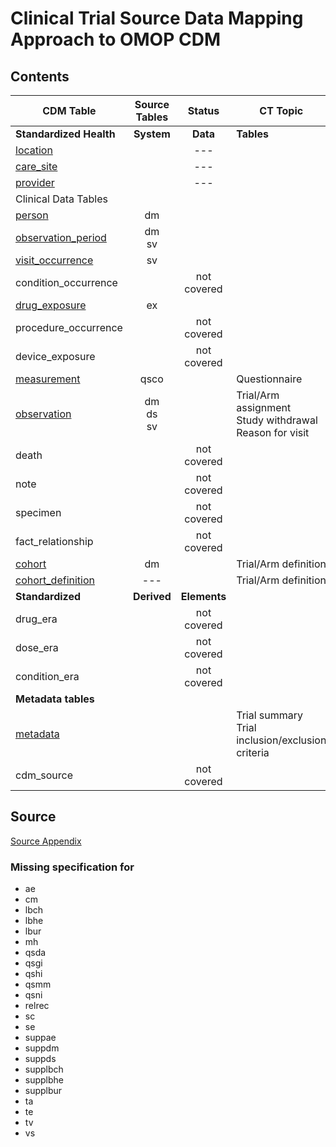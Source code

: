 # Clinical Trial Source Data Mapping Approach to OMOP CDM

## Contents

| CDM Table | Source Tables | Status | CT Topic |
| --- | :-: | :-: | --- |
| **Standardized Health** | **System** | **Data** | **Tables** |
| [location](location.md) |  | --- |  |  |
| [care_site](care_site.md) |  |  --- |  |
| [provider](provider.md) |  | --- |  |
| Clinical Data Tables |  |  |  |
| [person](person.md) | dm |  |  |
| [observation_period](observation_period.md) | dm</br> sv |  |  |
| [visit_occurrence](visit_occurrence.md) | sv |  |  |
| condition_occurrence |  | not covered |  |
| [drug_exposure](drug_exposure.md) | ex |  |  |
| procedure_occurrence |  | not covered |  |
| device_exposure |  | not covered |  |
| [measurement](measurement.md) | qsco |  | Questionnaire |
| [observation](observation.md) | dm</br> ds</br> sv</br>  |  | Trial/Arm assignment </br> Study withdrawal </br> Reason for visit |
| death |  | not covered |  |
| note |  | not covered |  |
| specimen |  | not covered |  |
| fact_relationship |  | not covered |  |
| [cohort](cohort.md) | dm |  | Trial/Arm definition |
| [cohort_definition](cohort_definition.md) | --- |  | Trial/Arm definition |
| **Standardized** | **Derived** | **Elements**  |  |
| drug_era |  | not covered |  |
| dose_era |  | not covered |  |
| condition_era |  | not covered |  |
| **Metadata tables** |  |  |  |
| [metadata](metadata.md) |  |  | Trial summary </br> Trial inclusion/exclusion criteria |
| cdm_source |  | not covered |


## Source
[Source Appendix](source_appendix.md)

### Missing specification for

- ae
- cm
- lbch
- lbhe
- lbur
- mh
- qsda
- qsgi
- qshi
- qsmm
- qsni
- relrec
- sc
- se
- suppae
- suppdm
- suppds
- supplbch
- supplbhe
- supplbur
- ta
- te
- tv
- vs
